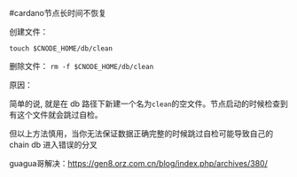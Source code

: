 #cardano节点长时间不恢复

创建文件：

`touch $CNODE_HOME/db/clean`        

删除文件：
`rm -f $CNODE_HOME/db/clean`

原因：

简单的说, 就是在 db 路径下新建一个名为`clean`的空文件。节点启动的时候检查到有这个文件就会跳过自检。

但以上方法慎用，当你无法保证数据正确完整的时候跳过自检可能导致自己的chain db 进入错误的分叉

guagua哥解决：https://gen8.orz.com.cn/blog/index.php/archives/380/









